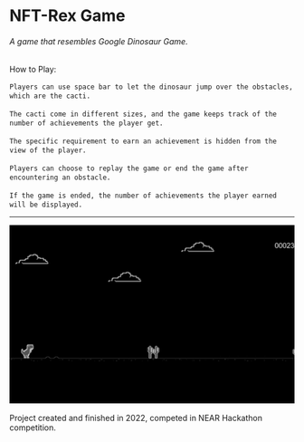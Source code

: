 # NFT-Rex Game

###### A game that resembles Google Dinosaur Game. 

How to Play: 

  	Players can use space bar to let the dinosaur jump over the obstacles, which are the cacti. 

  	The cacti come in different sizes, and the game keeps track of the number of achievements the player get. 

  	The specific requirement to earn an achievement is hidden from the view of the player. 

  	Players can choose to replay the game or end the game after encountering an obstacle. 

  	If the game is ended, the number of achievements the player earned will be displayed.

----
![](https://github.com/Regina11239/NFT-Rex-Game/blob/8488ad29f5708539af29db92f71460e1d1ccc1d9/Demo%20Image.png)

Project created and finished in 2022, competed in NEAR Hackathon competition.
